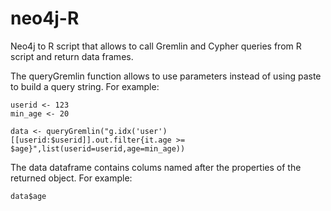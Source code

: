 neo4j-R
=======

Neo4j to R script that allows to call Gremlin and Cypher queries from R script and return data frames.

The queryGremlin function allows to use parameters instead of using paste to build a query string. For example:

    userid <- 123
    min_age <- 20

    data <- queryGremlin("g.idx('user')[[userid:$userid]].out.filter{it.age >= $age}",list(userid=userid,age=min_age))

The data dataframe contains colums named after the properties of the returned object. For example:

    data$age